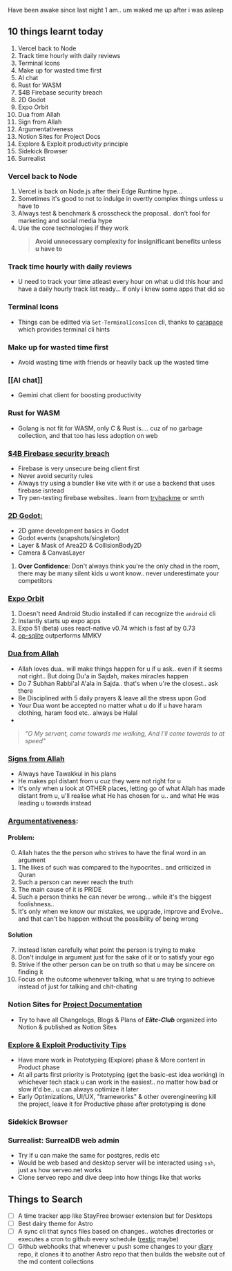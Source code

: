 Have been awake since last night 1 am.. um waked me up after i was asleep

## 10 things learnt today
1. Vercel back to Node 
2. Track time hourly with daily reviews
3. Terminal Icons
4. Make up for wasted time first
5. AI chat
6. Rust for WASM
7. $4B Firebase security breach
8. 2D Godot
9. Expo Orbit
10. Dua from Allah
11. Sign from Allah
12. Argumentativeness
13. Notion Sites for Project Docs
14. Explore & Exploit productivity principle
15. Sidekick Browser
16. Surrealist

### Vercel back to Node 
1. Vercel is back on Node.js after their Edge Runtime hype... 
1. Sometimes it's good to not to indulge in overtly complex things unless u have to
1. Always test & benchmark & crosscheck the proposal.. don't fool for marketing and social media hype
1. Use the core technologies if they work
	> **Avoid unnecessary complexity for insignificant benefits unless u have to**
### Track time hourly with daily reviews
- U need to track your time atleast every hour on what u did this hour and have a daily hourly track list ready... if only i knew some apps that did so
### Terminal Icons
- Things can be editted via `Set-TerminalIconsIcon` cli, thanks to [carapace](https://rsteube.github.io/carapace-bin/) which provides terminal cli hints
### Make up for wasted time first
- Avoid wasting time with friends or heavily back up the wasted time
### [[AI chat]] 
- Gemini chat client for boosting productivity
### **Rust for WASM**
- Golang is not fit for WASM, only C & Rust is.... cuz of no garbage collection, and that too has less adoption on web
### [$4B Firebase security breach](https://youtu.be/TKyNPg7UIIc?si=5001c9j-gSMIQRBg)
- Firebase is very unsecure being client first
- Never avoid security rules
- Always try using a bundler like vite with it or use a backend that uses firebase isntead
- Try pen-testing firebase websites.. learn from [tryhackme](tryhackme.com) or smth
### [**2D Godot**:](https://www.youtube.com/watch?v=GwCiGixlqiU) 
- 2D game development basics in Godot
- Godot events (snapshots/singleton)
- Layer & Mask of Area2D & CollisionBody2D
- Camera & CanvasLayer

1. **Over Confidence**: Don't always think you're the only chad in the room, there may be many silent kids u wont know.. never underestimate your competitors
### [Expo Orbit](https://www.youtube.com/watch?v=GwCiGixlqiU)
1. Doesn't need Android Studio installed if can recognize the `android` cli
2. Instantly starts up expo apps
3. Expo 51 (beta) uses react-native v0.74 which is fast af by 0.73
4. [op-sqlite](https://youtu.be/RO_2onGikyY?si=-Uwv_UUAzoQeTb5g) outperforms MMKV
### [Dua from Allah](https://www.youtube.com/watch?v=N73nLneCj5U)
-  Allah loves dua.. will make things happen for u if u ask.. even if it seems not right.. But doing Du'a in Sajdah, makes miracles happen
-  Do 7 Subhan Rabbi'al A'ala in Sajda.. that's when u're the closest.. ask there
-  Be Disciplined with 5 daily prayers & leave all the stress upon God
- Your Dua wont be accepted no matter what u do if u have haram clothing, haram food etc.. always be Halal
- 
> *"O My servant, come towards me walking, And I'll come towards to at speed"*
### [Signs from Allah](https://www.youtube.com/watch?v=4IA0gHz4wJ4)
 - Always have Tawakkul in his plans
- He makes ppl distant from u cuz they were not right for u
-  It's only when u look at OTHER places, letting go of what Allah has made distant from u, u'll realise what He has chosen for u.. and what He was leading u towards instead
### **[Argumentativeness](https://www.youtube.com/watch?v=DnjOQgEpdUA)**: 
#### Problem:
0. Allah hates the the person who strives to have the final word in an argument
1. The likes of such was compared to the hypocrites.. and criticized in Quran
2. Such a person can never reach the truth
3. The main cause of it is PRIDE
4. Such a person thinks he can never be wrong... while it's the biggest foolishness.. 
5. It's only when we know our mistakes, we upgrade, improve and Evolve.. and that can't be happen without the possibility of being wrong
#### Solution
7. Instead listen carefully what point the person is trying to make
8. Don't indulge in argument just for the sake of it or to satisfy your ego
9. Strive if the other person can be on truth so that u may be sincere on finding it
10. Focus on the outcome whenever talking, what u are trying to achieve instead of just for talking and chit-chating
### Notion Sites for [Project Documentation](https://ospfranco.notion.site/OP-SQLite-Documentation-a279a52102464d0cb13c3fa230d2f2dc)
- Try to have all Changelogs, Blogs & Plans of ***Elite-Club*** organized into Notion & published as Notion Sites
### [Explore & Exploit Productivity Tips](https://www.youtube.com/watch?v=NsMHicoZTzQ)
- Have more work in Prototyping (Explore) phase & More content in Product phase
- At all parts first priority is Prototyping (get the basic-est idea working) in whichever tech stack u can work in the easiest.. no matter how bad or slow it'd be.. u can always optimize it later
- Early Optimizations, UI/UX, "frameworks" & other overengineering kill the project, leave it for Productive phase after prototyping is done 
### Sidekick Browser
### Surrealist: SurrealDB web admin
- Try if u can make the same for postgres, redis etc
- Would be web based and desktop server will be interacted using `ssh`, just as how serveo.net works
- Clone serveo repo and dive deep into how things like that works


## Things to Search

- [ ] A time tracker app like StayFree browser extension but for Desktops
- [ ] Best dairy theme for Astro
- [ ] A sync cli that syncs files based on changes.. watches directories or executes a cron to github every schedule ([restic]( https://restic.net) maybe)
- [ ] Github webhooks that whenever u push some changes to your [diary](https://github.com/RayyanNafees/diary) repo, it clones it to another Astro repo that then builds the website out of the md content collections